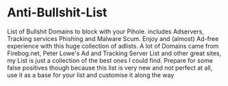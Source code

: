 # Anti-Bullshit-List
List of Bullshit Domains to block with your Pihole. includes Adservers, Tracking services Phishing and Malware Scum.
Enjoy and (almost) Ad-free experience with this huge collection of adlists.
A lot of Domains came from Firebog.net, Peter Lowe's Ad and Tracking Server List and other great sites, my List is just a collection of the best ones I could find.
Prepare for some false positives though because this list is very new and not perfect at all, use it as a base for your list and customise it along the way

